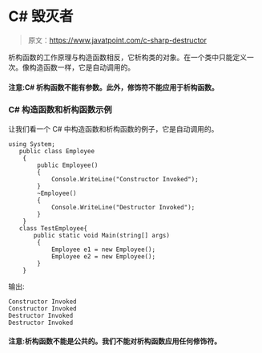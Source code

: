 # C# 毁灭者

> 原文：<https://www.javatpoint.com/c-sharp-destructor>

析构函数的工作原理与构造函数相反，它析构类的对象。在一个类中只能定义一次。像构造函数一样，它是自动调用的。

#### 注意:C# 析构函数不能有参数。此外，修饰符不能应用于析构函数。

### C# 构造函数和析构函数示例

让我们看一个 C# 中构造函数和析构函数的例子，它是自动调用的。

```
using System;
   public class Employee
    {
        public Employee()
        {
            Console.WriteLine("Constructor Invoked");
        }
        ~Employee()
        {
            Console.WriteLine("Destructor Invoked");
        }
    }
   class TestEmployee{
       public static void Main(string[] args)
        {
            Employee e1 = new Employee();
            Employee e2 = new Employee();
        }
    }

```

输出:

```
Constructor Invoked
Constructor Invoked
Destructor Invoked
Destructor Invoked

```

#### 注意:析构函数不能是公共的。我们不能对析构函数应用任何修饰符。